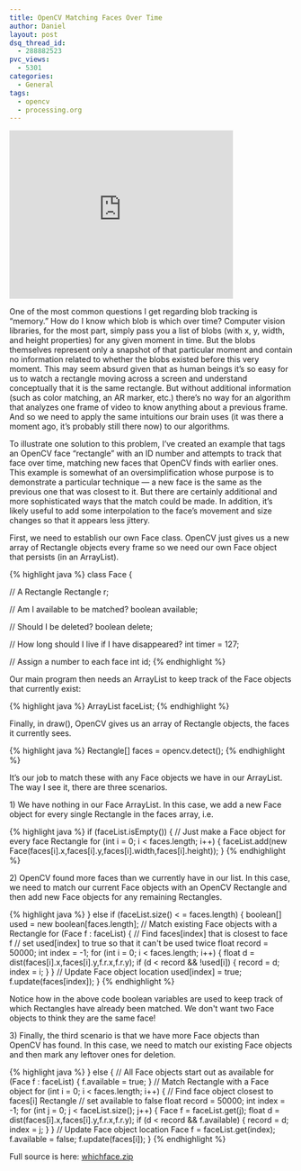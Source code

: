 ```yaml
---
title: OpenCV Matching Faces Over Time
author: Daniel
layout: post
dsq_thread_id:
  - 288882523
pvc_views:
  - 5301
categories:
  - General
tags:
  - opencv
  - processing.org
---
```

<p><iframe src="http://player.vimeo.com/video/22873042?title=0&amp;byline=0&amp;portrait=0&amp;autoplay=0" width="398" height="299" frameborder="0"></iframe></p>
<p>One of the most common questions I get regarding blob tracking is &#8220;memory.&#8221;   How do I know which blob is which over time?  Computer vision libraries, for the most part, simply pass you a list of blobs (with x, y, width, and height properties) for any given moment in time.  But the blobs themselves represent only a snapshot of that particular moment and contain no information related to whether the blobs existed before this very moment.   This may seem absurd given that as human beings it&#8217;s so easy for us to watch a rectangle moving across a screen and understand conceptually that it is the same rectangle.  But without additional information (such as color matching, an AR marker, etc.) there&#8217;s no way for an algorithm that analyzes one frame of video to know anything about a previous frame.  And so we need to apply the same intuitions our brain uses (it was there a moment ago, it&#8217;s probably still there now) to our algorithms.  </p>
<p>To illustrate one solution to this problem, I&#8217;ve created an example that tags an OpenCV face &#8220;rectangle&#8221; with an ID number and attempts to track that face over time, matching new faces that OpenCV finds with earlier ones.  This example is somewhat of an oversimplification whose purpose is to demonstrate a particular technique &#8212; a new face is the same as the previous one that was closest to it.  But there are certainly additional and more sophisticated ways that the match could be made.  In addition, it&#8217;s likely useful to add some interpolation to the face&#8217;s movement and size changes so that it appears less jittery.</p>
<p>First, we need to establish our own Face class.  OpenCV just gives us a new array of Rectangle objects every frame so we need our own Face object that persists (in an ArrayList).</p>
{% highlight java %}
class Face {
  
  // A Rectangle
  Rectangle r;
  
  // Am I available to be matched?
  boolean available;
  
  // Should I be deleted?
  boolean delete;
  
  // How long should I live if I have disappeared?
  int timer = 127;
  
  // Assign a number to each face
  int id;
{% endhighlight %}
<p>Our main program then needs an ArrayList to keep track of the Face objects that currently exist:</p>
{% highlight java %}
ArrayList faceList;
{% endhighlight %}
<p>Finally, in draw(), OpenCV gives us an array of Rectangle objects, the faces it currently sees.</p>
{% highlight java %}
  Rectangle[] faces = opencv.detect();
{% endhighlight %}
<p>It&#8217;s our job to match these with any Face objects we have in our ArrayList.  The way I see it, there are three scenarios.</p>
<p>1) We have nothing in our Face ArrayList.  In this case, we add a new Face object for every single Rectangle in the faces array, i.e.</p>
{% highlight java %}
  if (faceList.isEmpty()) {
    // Just make a Face object for every face Rectangle
    for (int i = 0; i < faces.length; i++) {
      faceList.add(new Face(faces[i].x,faces[i].y,faces[i].width,faces[i].height));
    }
{% endhighlight %}
<p>2) OpenCV found more faces than we currently have in our list.   In this case, we need to match our current Face objects with an OpenCV Rectangle and then add new Face objects for any remaining Rectangles.</p>
{% highlight java %}
} else if (faceList.size() < = faces.length) {
    boolean[] used = new boolean[faces.length];
    // Match existing Face objects with a Rectangle
    for (Face f : faceList) {
       // Find faces[index] that is closest to face f
       // set used[index] to true so that it can't be used twice
       float record = 50000;
       int index = -1;
       for (int i = 0; i < faces.length; i++) {
         float d = dist(faces[i].x,faces[i].y,f.r.x,f.r.y);
         if (d < record &#038;&#038; !used[i]) {
           record = d;
           index = i;
         } 
       }
       // Update Face object location
       used[index] = true;
       f.update(faces[index]);
    }
{% endhighlight %}
<p>Notice how in the above code boolean variables are used to keep track of which Rectangles have already been matched.  We don't want two Face objects to think they are the same face!</p>
<p>3) Finally, the third scenario is that we have more Face objects than OpenCV has found.  In this case, we need to match our existing Face objects and then mark any leftover ones for deletion.</p>
{% highlight java %}
  } else {
    // All Face objects start out as available
    for (Face f : faceList) {
      f.available = true;
    } 
    // Match Rectangle with a Face object
    for (int i = 0; i < faces.length; i++) {
      // Find face object closest to faces[i] Rectangle
      // set available to false
       float record = 50000;
       int index = -1;
       for (int j = 0; j < faceList.size(); j++) {
         Face f = faceList.get(j);
         float d = dist(faces[i].x,faces[i].y,f.r.x,f.r.y);
         if (d < record &#038;&#038; f.available) {
           record = d;
           index = j;
         } 
       }
       // Update Face object location
       Face f = faceList.get(index);
       f.available = false;
       f.update(faces[i]);
    } 
{% endhighlight %}
<p>Full source is here: <a href="http://www.shiffman.net/p5/whichface.zip">whichface.zip</a></p>
